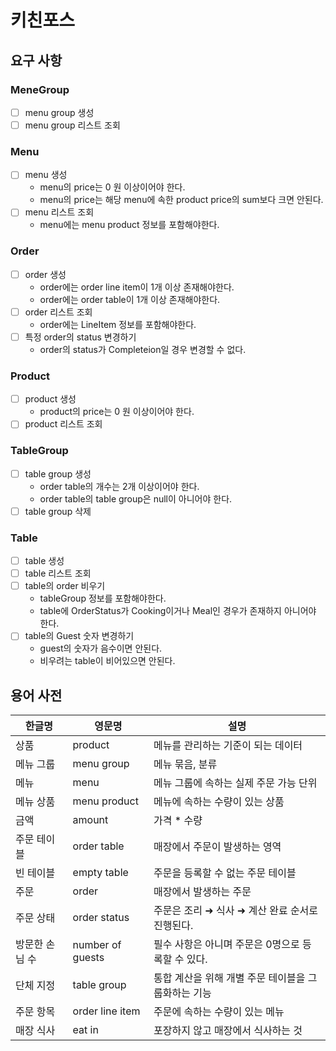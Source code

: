# 키친포스

## 요구 사항
### MeneGroup
-[ ]  menu group 생성
-[ ]  menu group 리스트 조회

### Menu
-[ ]  menu 생성
   * menu의 price는 0 원 이상이어야 한다.
   * menu의 price는 해당 menu에 속한 product price의 sum보다 크면 안된다.
-[ ]  menu 리스트 조회
   * menu에는 menu product 정보를 포함해야한다.

### Order
-[ ]  order 생성
   * order에는 order line item이 1개 이상 존재해야한다.
   * order에는 order table이 1개 이상 존재해야한다.
-[ ]  order 리스트 조회
   * order에는 LineItem 정보를 포함해야한다.
-[ ]  특정 order의 status 변경하기
   * order의 status가 Completeion일 경우 변경할 수 없다.

### Product
-[ ]  product 생성
   * product의 price는 0 원 이상이어야 한다.
-[ ]  product 리스트 조회

### TableGroup
-[ ]  table group 생성
   * order table의 개수는 2개 이상이어야 한다.
   * order table의 table group은 null이 아니어야 한다.
-[ ]  table group 삭제

### Table
-[ ]  table 생성
-[ ]  table 리스트 조회
-[ ]  table의 order 비우기
   * tableGroup 정보를 포함해야한다.
   * table에 OrderStatus가 Cooking이거나 Meal인 경우가 존재하지 아니어야 한다.
-[ ]  table의 Guest 숫자 변경하기
   * guest의 숫자가 음수이면 안된다.
   * 비우려는 table이 비어있으면 안된다.



## 용어 사전

| 한글명 | 영문명 | 설명 |
| --- | --- | --- |
| 상품 | product | 메뉴를 관리하는 기준이 되는 데이터 |
| 메뉴 그룹 | menu group | 메뉴 묶음, 분류 |
| 메뉴 | menu | 메뉴 그룹에 속하는 실제 주문 가능 단위 |
| 메뉴 상품 | menu product | 메뉴에 속하는 수량이 있는 상품 |
| 금액 | amount | 가격 * 수량 |
| 주문 테이블 | order table | 매장에서 주문이 발생하는 영역 |
| 빈 테이블 | empty table | 주문을 등록할 수 없는 주문 테이블 |
| 주문 | order | 매장에서 발생하는 주문 |
| 주문 상태 | order status | 주문은 조리 ➜ 식사 ➜ 계산 완료 순서로 진행된다. |
| 방문한 손님 수 | number of guests | 필수 사항은 아니며 주문은 0명으로 등록할 수 있다. |
| 단체 지정 | table group | 통합 계산을 위해 개별 주문 테이블을 그룹화하는 기능 |
| 주문 항목 | order line item | 주문에 속하는 수량이 있는 메뉴 |
| 매장 식사 | eat in | 포장하지 않고 매장에서 식사하는 것 |


